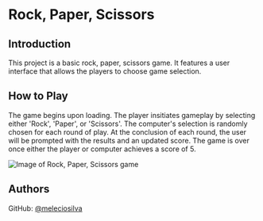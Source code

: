 # Rock, Paper, Scissors

## Introduction

This project is a basic rock, paper, scissors game. It features a user interface that allows the players to choose game selection.

## How to Play

The game begins upon loading. The player insitiates gameplay by selecting either 'Rock', 'Paper', or 'Scissors'. The computer's selection is randomly chosen for each round of play. At the conclusion of each round, the user will be prompted with the results and an updated score. The game is over once either the player or computer achieves a score of 5.

![Image of Rock, Paper, Scissors game](./images/rps-game.png)

## Authors

GitHub: [@meleciosilva](https://github.com/meleciosilva)


